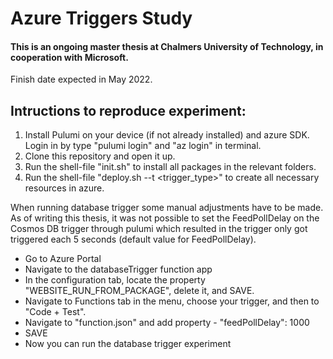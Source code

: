 # Azure Triggers Study

#### This is an ongoing master thesis at Chalmers University of Technology, in cooperation with Microsoft. 
Finish date expected in May 2022.

## Intructions to reproduce experiment:

1. Install Pulumi on your device (if not already installed) and azure SDK. Login in by type "pulumi login" and "az login" in terminal.
2. Clone this repository and open it up.
4. Run the shell-file "init.sh" to install all packages in the relevant folders.
5. Run the shell-file "deploy.sh --t <trigger_type>" to create all necessary resources in azure.


When running database trigger some manual adjustments have to be made. As of writing this thesis, it was not possible to set the FeedPollDelay on the Cosmos DB trigger through pulumi which resulted in the trigger only got triggered each 5 seconds (default value for FeedPollDelay). 
 - Go to Azure Portal
 - Navigate to the databaseTrigger function app
 - In the configuration tab, locate the property "WEBSITE_RUN_FROM_PACKAGE", delete it, and SAVE.
 - Navigate to Functions tab in the menu, choose your trigger, and then to "Code + Test".
 - Navigate to "function.json" and add property - "feedPollDelay": 1000
 - SAVE
 - Now you can run the database trigger experiment
